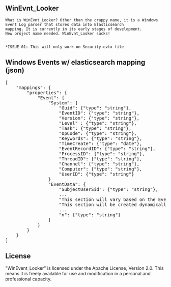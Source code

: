 WinEvnt_Looker 
------------------------
    
    What is WinEvnt_Looker? Other than the crappy name, it is a Windows Event Log parser that stores data into Elasticsearch
    mapping. It is currently in its early stages of development. 
    New project name needed. WinEvnt_Looker sucks!
    
    
    *ISSUE 01: This will only work on Security.evtx file


Windows Events w/ elasticsearch mapping (json)
-----------------------------------------------
<pre>
[
    "mappings": { 
        "properties": { 
            "Event": {
                "System": {
                    "Guid": {"type": "string"},
                    "EventID": {"type": "string"},
                    "Version": {"type": "string"},
                    "Level" : {"type": "string"},
                    "Task": {"type": "string"},
                    "OpCode": {"type": "string"},
                    "Keywords": {"type": "string"},
                    "TimeCreate": {"type": "date"},
                    "EventRecordID": {"type": "string"},
                    "ProcessID": {"type": "string"},
                    "ThreadID": {"type": "string"},
                    "Channel": {"type": "string"},
                    "Computer": {"type": "string"},
                    "UserID": {"type": "string"}
                }
                "EventData": {
                    "SubjectUserSid": {"type": "string"},
                    ...
                    "This section will vary based on the Event ID."
                    "This section will be created dynamically."
                    ...
                    "n": {"type": "string"}
                }
            }
        }
    }
]
</pre>

License
-------------
"WinEvent_Looker" is licensed under the Apache License, Version 2.0. This means it is freely available for use and modification in a personal and professional capacity.